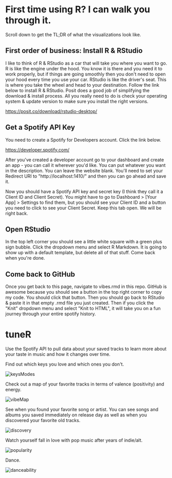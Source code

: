 # First time using R? I can walk you through it.

Scroll down to get the TL;DR of what the visualizations look like.

## First order of business: Install R & RStudio

I like to think of R & RStudio as a car that will take you where you want to go. R is like the engine under the hood. You know it is there and you need it to work properly, but if things are going smoothly then you don't need to open your hood every time you use your car. RStudio is like the driver's seat. This is where you take the wheel and head to your destination. Follow the link below to install R & RStudio. Posit does a good job of simplifying the download & install process. All you really need to do is check your operating system & update version to make sure you install the right versions.

https://posit.co/download/rstudio-desktop/

## Get a Spotify API Key

You need to create a Spotify for Developers account. Click the link below.

https://developer.spotify.com/

After you've created a developer account go to your dashboard and create an app - you can call it wherever you'd like. You can put whatever you want in the description. You can leave the website blank. You'll need to set your Redirect URI to "http://localhost:1410/" and then you can go ahead and save it.

Now you should have a Spotify API key and secret key (I think they call it a Client ID and Client Secret). You might have to go to Dashboard > [Your App] > Settings to find them, but you should see your Client ID and a button you need to click to see your Client Secret. Keep this tab open. We will be right back.

## Open RStudio

In the top left corner you should see a little white square with a green plus sign bubble. Click the dropdown menu and select R Markdown. It is going to show up with a default template, but delete all of that stuff. Come back when you're done.

## Come back to GitHub

Once you get back to this page, navigate to vibes.rmd in this repo. GitHub is awesome because you should see a button in the top right corner to copy my code. You should click that button. Then you should go back to RStudio & paste it in that empty .rmd file you just created. Then if you click the "Knit" dropdown menu and select "Knit to HTML", it will take you on a fun journey through your entire spotify history.

# tuneR
Use the Spotify API to pull data about your saved tracks to learn more about your taste in music and how it changes over time.

Find out which keys you love and which ones you don't.

![keysModes](https://user-images.githubusercontent.com/101683174/233725834-250c27e5-c1e0-4bd0-8f90-f1527c2a4b1c.png)

Check out a map of your favorite tracks in terms of valence (positivity) and energy.

![vibeMap](https://user-images.githubusercontent.com/101683174/233723413-16fb2c70-133e-4dc5-85a1-06684e76e7b9.png)

See when you found your favorite song or artist. You can see songs and albums you saved immediately on release day as well as when you discovered your favorite old tracks.

![discovery](https://user-images.githubusercontent.com/101683174/233723779-fc57d99d-0303-4062-bb8f-14995428fa04.png)

Watch yourself fall in love with pop music after years of indie/alt.

![popularity](https://user-images.githubusercontent.com/101683174/233724406-2f4cd9ef-7983-4f49-904e-b4ccbde4c417.gif)

Dance.

![danceability](https://user-images.githubusercontent.com/101683174/233725203-5743472c-cd99-42db-b889-75fe50cfe1e5.gif)
